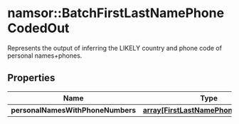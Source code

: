 # namsor::BatchFirstLastNamePhoneCodedOut

Represents the output of inferring the LIKELY country and phone code of personal names+phones.
## Properties
Name | Type | Description | Notes
------------ | ------------- | ------------- | -------------
**personalNamesWithPhoneNumbers** | [**array[FirstLastNamePhoneCodedOut]**](FirstLastNamePhoneCodedOut.md) |  | [optional] 


